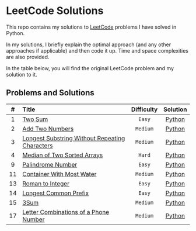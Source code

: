 # LeetCode Solutions

This repo contains my solutions to [LeetCode](https://leetcode.com/) problems I have solved in Python.

In my solutions, I briefly explain the optimal approach (and any other approaches if applicable) and then code it up. Time and space complexities are also provided.

In the table below, you will find the original LeetCode problem and my solution to it.

## Problems and Solutions

| # | Title | Difficulty | Solution |
| :-------------: | :------------- | :-------------: | :-------------: |
| 1 | [Two Sum](https://leetcode.com/problems/two-sum/) | `Easy` | [Python](python/0001-two-sum.py) |
| 2 | [Add Two Numbers](https://leetcode.com/problems/add-two-numbers/) | `Medium` | [Python](python/0002-add-two-numbers.py)|
| 3 | [Longest Substring Without Repeating Characters](https://leetcode.com/problems/longest-substring-without-repeating-characters/) | `Medium` | [Python](python/0003-longest-substring-without-repeating-characters.py)|
| 4 | [Median of Two Sorted Arrays](https://leetcode.com/problems/median-of-two-sorted-arrays/) | `Hard` | [Python](python/0004-median-of-two-sorted-arrays.py)|
| 9 | [Palindrome Number](https://leetcode.com/problems/palindrome-number/) | `Easy` | [Python](python/0009-palindrome-number.py)|
| 11 | [Container With Most Water](https://leetcode.com/problems/container-with-most-water/) | `Medium` | [Python](python/0011-container-with-most-water.py)|
| 13 | [Roman to Integer](https://leetcode.com/problems/roman-to-integer/) | `Easy` | [Python](python/0013-roman-to-integer.py)|
| 14 | [Longest Common Prefix](https://leetcode.com/problems/longest-common-prefix/) | `Easy` | [Python](python/0014-longest-common-prefix.py)|
| 15 | [3Sum](https://leetcode.com/problems/3sum/) | `Medium` | [Python](python/0015-3sum.py)|
| 17 | [Letter Combinations of a Phone Number](https://leetcode.com/problems/letter-combinations-of-a-phone-number/) | `Medium` | [Python](python/0017-letter-combinations-of-a-phone-number.py)|
